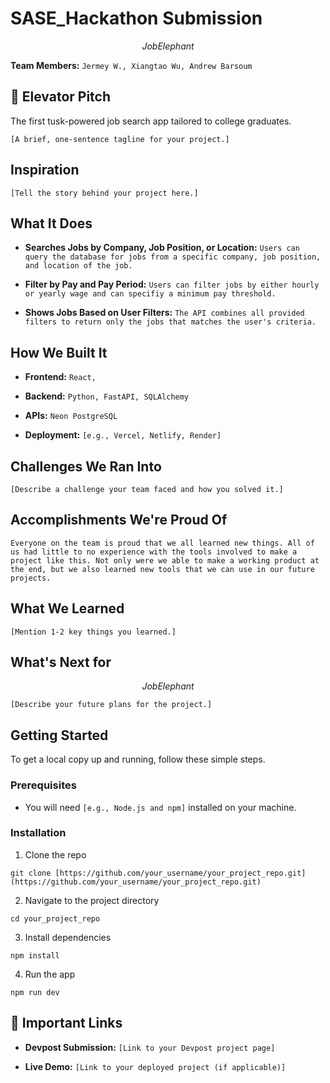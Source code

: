 
<!--
EXAMPLE STRUCUTRE OF A PROJECT README. YOU DON'T NEED TO USE THIS ONE FR FR
-->

# SASE_Hackathon Submission

$$
Job Elephant
$$

<!--
Pro-Tip: Make your project name catchy and memorable!
-->

**Team Members:** `Jermey W., Xiangtao Wu, Andrew Barsoum`

## 💬 Elevator Pitch

The first tusk-powered job search app tailored to college graduates. 

<!--
Keep it short and sweet. What's the one-sentence summary of your project?
Example: "An app that helps recent graduates find and manage side-hustles to build their skills and income."
-->

`[A brief, one-sentence tagline for your project.]`

## Inspiration



<!--
Tell us your story!

* What was the inspiration for your project?

* Which persona (Hillary, Rachel, or Fred) did you choose?

* What specific problem are you solving for them?
-->

`[Tell the story behind your project here.]`

## What It Does

<!--
This is the spot for a GIF of your project in action! ✨
Pro-Tip: Use a free tool like Giphy Capture or Kap to record a short, silent GIF of your app's main features. It's the best way to show off your work.
-->

<!--
Use a bulleted list to describe the key features of your project. Be specific!
-->

- **Searches Jobs by Company, Job Position, or Location:** `Users can query the database for jobs from a specific company, job position, and location of the job. `

- **Filter by Pay and Pay Period:** `Users can filter jobs by either hourly or yearly wage and can specifiy a minimum pay threshold.`

- **Shows Jobs Based on User Filters:** `The API combines all provided filters to return only the jobs that matches the user's criteria.`

## How We Built It

<!--
List the technologies, frameworks, and APIs you used. This is a great way to show off your technical skills to judges and recruiters.
-->

- **Frontend:** `React, `

- **Backend:** `Python, FastAPI, SQLAlchemy`

- **APIs:** `Neon PostgreSQL`

- **Deployment:** `[e.g., Vercel, Netlify, Render]`

## Challenges We Ran Into

<!--
Every project has challenges! This is a great place to show your problem-solving skills.

* Did you run into a tricky bug?

* Was it hard to use a new API?

* How did you overcome it?
-->

`[Describe a challenge your team faced and how you solved it.]`

## Accomplishments We're Proud Of

<!--
What are you most proud of?

* Did you learn a new technology?

* Did you build a feature that works perfectly?

* Did your team collaborate effectively?
-->

`Everyone on the team is proud that we all learned new things. All of us had little to no experience with the tools involved to make a project like this. Not only were we able to make a working product at the end, but we also learned new tools that we can use in our future projects.`

## What We Learned

<!--
Hackathons are all about learning! What new skills or concepts did you learn during this project?
-->

`[Mention 1-2 key things you learned.]`

## What's Next for

$$
Job Elephant
$$

<!--
Show your vision for the future!

* What features would you add next?

* How could you scale the project?
-->

`[Describe your future plans for the project.]`

## Getting Started

<!--
Provide clear instructions on how someone can run your project on their own machine. This is crucial for judging and for your portfolio!
-->

To get a local copy up and running, follow these simple steps.

### Prerequisites

- You will need `[e.g., Node.js and npm]` installed on your machine.

### Installation

1. Clone the repo

`git clone [https://github.com/your_username/your_project_repo.git](https://github.com/your_username/your_project_repo.git)`

2. Navigate to the project directory

`cd your_project_repo`

3. Install dependencies

`npm install`

4. Run the app

`npm run dev`

## 🔗 Important Links

- **Devpost Submission:** `[Link to your Devpost project page]`

- **Live Demo:** `[Link to your deployed project (if applicable)]`


